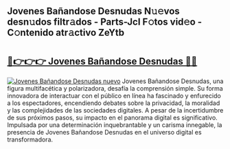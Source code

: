 ## Jovenes Bañandose Desnudas N𝚞𝚎vos desn𝚞dos filtr𝚊dos - Parts-JcI F𝚘tos vid𝚎o - C𝚘ntenido atr𝚊ctivo ZeYtb

# <h2><a href="http://mbbshjb.tromn.icu/?c=Jovenes+Ba%c3%b1andose+Desnudas">🔗👉👉👉 Jovenes Bañandose Desnudas 🔗🔗</a></h2>

[![Jovenes Bañandose Desnudas nuevo](https://i.imgur.com/pEAQMta.gif)](http://mbbshjb.tromn.icu/?c=Jovenes+Ba%c3%b1andose+Desnudas)
Jovenes Bañandose Desnudas, una figura multifacética y polarizadora, desafía la comprensión simple. Su forma innovadora de interactuar con el público en línea ha fascinado y enfurecido a los espectadores, encendiendo debates sobre la privacidad, la moralidad y las complejidades de las sociedades digitales. A pesar de la incertidumbre de sus próximos pasos, su impacto en el panorama digital es significativo. Impulsada por una determinación inquebrantable y un carisma innegable, la presencia de Jovenes Bañandose Desnudas en el universo digital es transformadora.
